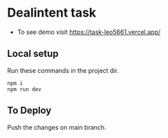 # Dealintent task
* To see demo visit https://task-leo5661.vercel.app/
## Local setup
Run these commands in the project dir.
```
npm i
npm run dev
```

## To Deploy
Push the changes on main branch.
